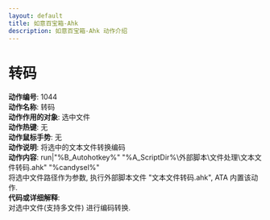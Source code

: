 ```yaml
---
layout: default
title: 如意百宝箱-Ahk
description: 如意百宝箱-Ahk 动作介绍
---
```


# [](#header-2) 转码
**动作编号**: 1044  
**动作名称**: 转码  
**动作作用的对象**: 选中文件  
**动作热键**: 无  
**动作鼠标手势**: 无  
**动作说明**: 将选中的文本文件转换编码  
**动作内容**: run|"%B_Autohotkey%" "%A_ScriptDir%\外部脚本\文件处理\文本文件转码.ahk" "%candysel%"  
将选中文件路径作为参数, 执行外部脚本文件 "文本文件转码.ahk", ATA 内置该动作.   
**代码或详细解释**:  
对选中文件(支持多文件) 进行编码转换.  